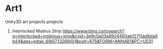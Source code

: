 # Art1
Unity3D art projects projects

1. Interlocked Mobius Strip
  https://www.bing.com/search?q=interlocked+mobious+strip&cvid=3e9c5a03a8924493abf2711ad6da9b44&aqs=edge..69i57.13268j0j1&pglt=675&FORM=ANNAB1&PC=U531
